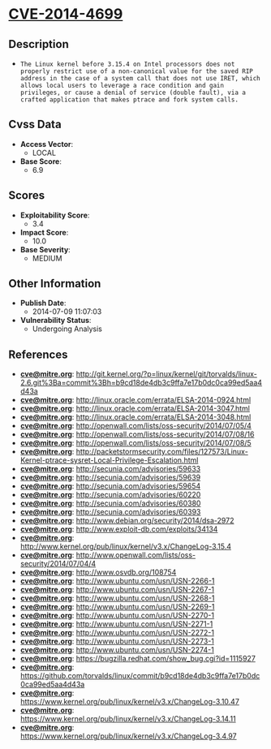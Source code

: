 
# [CVE-2014-4699](https://cve.mitre.org/cgi-bin/cvename.cgi?name=CVE-2014-4699)

## Description

- `The Linux kernel before 3.15.4 on Intel processors does not properly restrict use of a non-canonical value for the saved RIP address in the case of a system call that does not use IRET, which allows local users to leverage a race condition and gain privileges, or cause a denial of service (double fault), via a crafted application that makes ptrace and fork system calls.`

## Cvss Data

- **Access Vector**:
  - LOCAL
- **Base Score**:
  - 6.9

## Scores

- **Exploitability Score**:
  - 3.4
- **Impact Score**:
  - 10.0
- **Base Severity**:
  - MEDIUM

## Other Information

- **Publish Date**:
  - 2014-07-09 11:07:03
- **Vulnerability Status**:
  - Undergoing Analysis

## References

- **cve@mitre.org**: http://git.kernel.org/?p=linux/kernel/git/torvalds/linux-2.6.git%3Ba=commit%3Bh=b9cd18de4db3c9ffa7e17b0dc0ca99ed5aa4d43a
- **cve@mitre.org**: http://linux.oracle.com/errata/ELSA-2014-0924.html
- **cve@mitre.org**: http://linux.oracle.com/errata/ELSA-2014-3047.html
- **cve@mitre.org**: http://linux.oracle.com/errata/ELSA-2014-3048.html
- **cve@mitre.org**: http://openwall.com/lists/oss-security/2014/07/05/4
- **cve@mitre.org**: http://openwall.com/lists/oss-security/2014/07/08/16
- **cve@mitre.org**: http://openwall.com/lists/oss-security/2014/07/08/5
- **cve@mitre.org**: http://packetstormsecurity.com/files/127573/Linux-Kernel-ptrace-sysret-Local-Privilege-Escalation.html
- **cve@mitre.org**: http://secunia.com/advisories/59633
- **cve@mitre.org**: http://secunia.com/advisories/59639
- **cve@mitre.org**: http://secunia.com/advisories/59654
- **cve@mitre.org**: http://secunia.com/advisories/60220
- **cve@mitre.org**: http://secunia.com/advisories/60380
- **cve@mitre.org**: http://secunia.com/advisories/60393
- **cve@mitre.org**: http://www.debian.org/security/2014/dsa-2972
- **cve@mitre.org**: http://www.exploit-db.com/exploits/34134
- **cve@mitre.org**: http://www.kernel.org/pub/linux/kernel/v3.x/ChangeLog-3.15.4
- **cve@mitre.org**: http://www.openwall.com/lists/oss-security/2014/07/04/4
- **cve@mitre.org**: http://www.osvdb.org/108754
- **cve@mitre.org**: http://www.ubuntu.com/usn/USN-2266-1
- **cve@mitre.org**: http://www.ubuntu.com/usn/USN-2267-1
- **cve@mitre.org**: http://www.ubuntu.com/usn/USN-2268-1
- **cve@mitre.org**: http://www.ubuntu.com/usn/USN-2269-1
- **cve@mitre.org**: http://www.ubuntu.com/usn/USN-2270-1
- **cve@mitre.org**: http://www.ubuntu.com/usn/USN-2271-1
- **cve@mitre.org**: http://www.ubuntu.com/usn/USN-2272-1
- **cve@mitre.org**: http://www.ubuntu.com/usn/USN-2273-1
- **cve@mitre.org**: http://www.ubuntu.com/usn/USN-2274-1
- **cve@mitre.org**: https://bugzilla.redhat.com/show_bug.cgi?id=1115927
- **cve@mitre.org**: https://github.com/torvalds/linux/commit/b9cd18de4db3c9ffa7e17b0dc0ca99ed5aa4d43a
- **cve@mitre.org**: https://www.kernel.org/pub/linux/kernel/v3.x/ChangeLog-3.10.47
- **cve@mitre.org**: https://www.kernel.org/pub/linux/kernel/v3.x/ChangeLog-3.14.11
- **cve@mitre.org**: https://www.kernel.org/pub/linux/kernel/v3.x/ChangeLog-3.4.97
